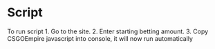 # Script
To run script 1. Go to the site. 2. Enter starting betting amount. 3. Copy CSGOEmpire javascript into console, it will now run automatically
